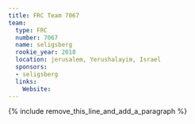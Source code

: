 ```yaml
---
title: FRC Team 7067
team:
  type: FRC
  number: 7067
  name: seligsberg
  rookie_year: 2018
  location: jerusalem, Yerushalayim, Israel
  sponsors:
  - seligsberg
  links:
    Website:
---
```


{% include remove_this_line_and_add_a_paragraph %}